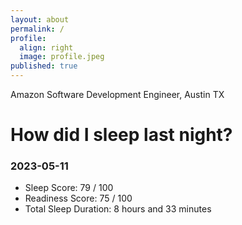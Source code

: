 ```yaml
---
layout: about
permalink: /
profile:
  align: right
  image: profile.jpeg
published: true
---
```


Amazon Software Development Engineer, Austin TX

# How did I sleep last night? 
### 2023-05-11
- Sleep Score: 79 / 100
- Readiness Score: 75 / 100 
- Total Sleep Duration: 8 hours and 33 minutes
